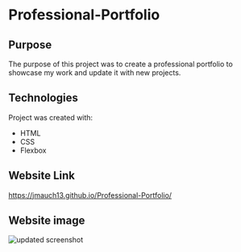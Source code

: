 # Professional-Portfolio
## Purpose
The purpose of this project was to create a professional portfolio to showcase my work and update it with new projects.
## Technologies
Project was created with:
* HTML
* CSS
* Flexbox
## Website Link
https://jmauch13.github.io/Professional-Portfolio/
## Website image
![updated screenshot](https://user-images.githubusercontent.com/96963955/156898118-527ea9e3-bf08-4f28-acdb-9b79472ef93f.png)

